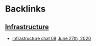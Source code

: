 
# Backlinks
## [Infrastructure](<Infrastructure.md>)
- [infrastructure chat 08](<infrastructure chat 08.md>) [June 27th, 2020](<June 27th, 2020.md>)


